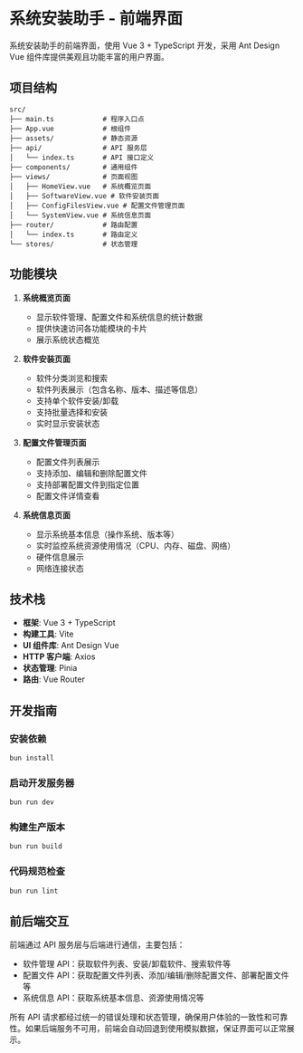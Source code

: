 # 系统安装助手 - 前端界面

系统安装助手的前端界面，使用 Vue 3 + TypeScript 开发，采用 Ant Design Vue 组件库提供美观且功能丰富的用户界面。

## 项目结构

```
src/
├── main.ts            # 程序入口点
├── App.vue            # 根组件
├── assets/            # 静态资源
├── api/               # API 服务层
│   └── index.ts       # API 接口定义
├── components/        # 通用组件
├── views/             # 页面视图
│   ├── HomeView.vue   # 系统概览页面
│   ├── SoftwareView.vue # 软件安装页面
│   ├── ConfigFilesView.vue # 配置文件管理页面
│   └── SystemView.vue # 系统信息页面
├── router/            # 路由配置
│   └── index.ts       # 路由定义
└── stores/            # 状态管理
```

## 功能模块

1. **系统概览页面**
   - 显示软件管理、配置文件和系统信息的统计数据
   - 提供快速访问各功能模块的卡片
   - 展示系统状态概览

2. **软件安装页面**
   - 软件分类浏览和搜索
   - 软件列表展示（包含名称、版本、描述等信息）
   - 支持单个软件安装/卸载
   - 支持批量选择和安装
   - 实时显示安装状态

3. **配置文件管理页面**
   - 配置文件列表展示
   - 支持添加、编辑和删除配置文件
   - 支持部署配置文件到指定位置
   - 配置文件详情查看

4. **系统信息页面**
   - 显示系统基本信息（操作系统、版本等）
   - 实时监控系统资源使用情况（CPU、内存、磁盘、网络）
   - 硬件信息展示
   - 网络连接状态

## 技术栈

- **框架**: Vue 3 + TypeScript
- **构建工具**: Vite
- **UI 组件库**: Ant Design Vue
- **HTTP 客户端**: Axios
- **状态管理**: Pinia
- **路由**: Vue Router

## 开发指南

### 安装依赖

```bash
bun install
```

### 启动开发服务器

```bash
bun run dev
```

### 构建生产版本

```bash
bun run build
```

### 代码规范检查

```bash
bun run lint
```

## 前后端交互

前端通过 API 服务层与后端进行通信，主要包括：

- 软件管理 API：获取软件列表、安装/卸载软件、搜索软件等
- 配置文件 API：获取配置文件列表、添加/编辑/删除配置文件、部署配置文件等
- 系统信息 API：获取系统基本信息、资源使用情况等

所有 API 请求都经过统一的错误处理和状态管理，确保用户体验的一致性和可靠性。如果后端服务不可用，前端会自动回退到使用模拟数据，保证界面可以正常展示。
